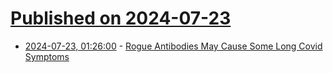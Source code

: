 # [Published on 2024-07-23](index.md)

* [2024-07-23, 01:26:00](https://soylentnews.org/article.pl?sid=24/07/21/1341202&from=rss) - [Rogue Antibodies May Cause Some Long Covid Symptoms](https://soylentnews.org/article.pl?sid=24/07/21/1341202&from=rss)
